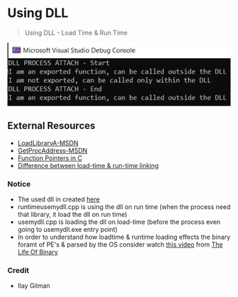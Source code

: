 # Using DLL

> Using DLL - Load Time & Run Time

![output](https://github.com/IlayG01/os_concepts_windows/blob/master/dllusing/Images/output.png)

## External Resources

- [LoadLibraryA-MSDN](https://docs.microsoft.com/en-us/windows/win32/api/libloaderapi/nf-libloaderapi-loadlibrarya)
- [GetProcAddress-MSDN](https://docs.microsoft.com/en-us/windows/win32/api/libloaderapi/nf-libloaderapi-getprocaddress)
- [Function Pointers in C](https://www.geeksforgeeks.org/function-pointer-in-c/)
- [Difference between load-time & run-time linking](https://stackoverflow.com/questions/2055840/difference-between-load-time-dynamic-linking-and-run-time-dynamic-linking)

### Notice

- The used dll in created [here](https://github.com/IlayG01/os_concepts_windows/tree/master/dllcreating)
- runtimeusemydll.cpp is using the dll on run time (when the process need that library, it load the dll on run time)
- usemydll.cpp is loading the dll on load-time (before the process even going to usemydll.exe entry point)
- In order to understand how loadtime & runtime loading effects the binary foramt of PE's & parsed by the OS consider watch [this video](https://www.youtube.com/watch?v=Cb6Q3-E4y2c&list=PLUFkSN0XLZ-n_Na6jwqopTt1Ki57vMIc3&index=16) from [The Life Of Binary](https://www.youtube.com/watch?v=ls8I__h1IYE&list=PLUFkSN0XLZ-n_Na6jwqopTt1Ki57vMIc3)

### Credit

- Ilay Gilman
